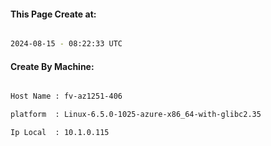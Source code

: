 
   
#### This Page Create at:

```bash

2024-08-15 - 08:22:33 UTC

```

#### Create By Machine:

```bash

Host Name : fv-az1251-406

platform  : Linux-6.5.0-1025-azure-x86_64-with-glibc2.35

Ip Local  : 10.1.0.115

```

